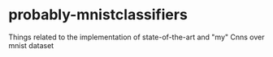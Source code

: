 # probably-mnistclassifiers
Things related to the implementation of state-of-the-art and "my" Cnns over mnist dataset
